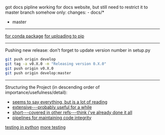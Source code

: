 got docs pipline working for docs website, but still need to restrict it to master branch somehow
only:
    changes:
    - docs/*
  - master

-------------------------------------------------------------------------------

[for conda package](https://stackoverflow.com/questions/49474575/how-to-install-my-own-python-module-package-via-conda-and-watch-its-changes)
[for uploading to pip](https://packaging.python.org/tutorials/packaging-projects/)

-------------------------------------------------------------------------------

Pushing new release: don't forget to update version number in setup.py 
```bash
git push origin develop
git tag -a v0.X.0 -m "Releasing version 0.X.0"
git push origin v0.X.0
git push origin develop:master
```

-------------------------------------------------------------------------------

Structuring the Project (in descending order of importance/usefulness/detail):
  * [seems to say everything, but is a lot of reading](https://docs.python-guide.org/writing/structure/)
  * [extensive---probably useful for a while](https://python-packaging.readthedocs.io/en/latest/minimal.html)
  * [short---covered in other refs---think i've already done it all]( https://able.bio/SamDev14/how-to-structure-a-python-project--685o1o6)
  * [pipelines for maintaining code integrity](https://www.patricksoftwareblog.com/setting-up-gitlab-ci-for-a-python-application/)
  
[testing in python](https://realpython.com/python-testing/)
[more testing](https://docs.python-guide.org/writing/tests/)
